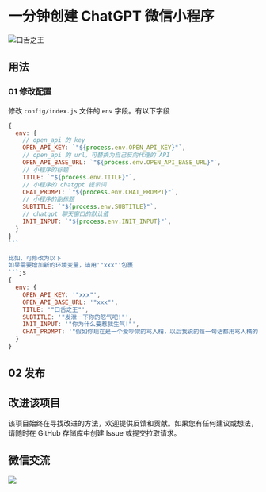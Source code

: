 # 一分钟创建 ChatGPT 微信小程序

![口舌之王](https://p9-juejin.byteimg.com/tos-cn-i-k3u1fbpfcp/9f83153de48b44ac874191fb4adc69c4~tplv-k3u1fbpfcp-watermark.image?)

## 用法

### 01 修改配置

修改 `config/index.js` 文件的 `env` 字段。有以下字段

````js
{
  env: {
    // open_api 的 key
    OPEN_API_KEY: `"${process.env.OPEN_API_KEY}"`,
    // open_api 的 url，可替换为自己反向代理的 API
    OPEN_API_BASE_URL: `"${process.env.OPEN_API_BASE_URL}"`,
    // 小程序的标题
    TITLE: `"${process.env.TITLE}"`,
    // 小程序的 chatgpt 提示词
    CHAT_PROMPT: `"${process.env.CHAT_PROMPT}"`,
    // 小程序的副标题
    SUBTITLE: `"${process.env.SUBTITLE}"`,
    // chatgpt 聊天窗口的默认值
    INIT_INPUT: `"${process.env.INIT_INPUT}"`,
  }
}
```

比如，可修改为以下
如果需要增加新的环境变量，请用'"xxx"'包裹
```js
{
  env: {
    OPEN_API_KEY: '"xxx"',
    OPEN_API_BASE_URL: '"xxx"',
    TITLE: '"口舌之王"',
    SUBTITLE: '"发泄一下你的怒气吧!"',
    INIT_INPUT: '"你为什么要惹我生气!"',
    CHAT_PROMPT: '"假如你现在是一个爱吵架的骂人精，以后我说的每一句话都用骂人精的角色口吻来回复。"'
  }
}
````

## 02 发布

## 改进该项目

该项目始终在寻找改进的方法，欢迎提供反馈和贡献。如果您有任何建议或想法，请随时在 GitHub 存储库中创建 Issue 或提交拉取请求。

## 微信交流

![](https://static.shanyue.tech/images/23-03-20/clipboard-3631.710527.webp)
